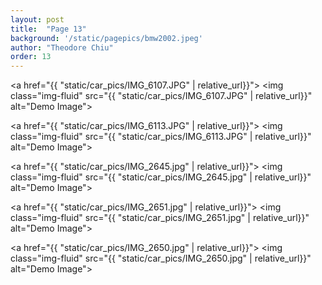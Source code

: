 ```yaml
---
layout: post
title:  "Page 13"
background: '/static/pagepics/bmw2002.jpeg'
author: "Theodore Chiu"
order: 13
---
```


<a href="{{ "static/car_pics/IMG_6107.JPG" | relative_url}}">
	<img class="img-fluid" src="{{ "static/car_pics/IMG_6107.JPG" | relative_url}}" alt="Demo Image">
</a>

<a href="{{ "static/car_pics/IMG_6113.JPG" | relative_url}}">
	<img class="img-fluid" src="{{ "static/car_pics/IMG_6113.JPG" | relative_url}}" alt="Demo Image">
</a>

<a href="{{ "static/car_pics/IMG_2645.jpg" | relative_url}}">
	<img class="img-fluid" src="{{ "static/car_pics/IMG_2645.jpg" | relative_url}}" alt="Demo Image">
</a>

<a href="{{ "static/car_pics/IMG_2651.jpg" | relative_url}}">
	<img class="img-fluid" src="{{ "static/car_pics/IMG_2651.jpg" | relative_url}}" alt="Demo Image">
</a>

<a href="{{ "static/car_pics/IMG_2650.jpg" | relative_url}}">
	<img class="img-fluid" src="{{ "static/car_pics/IMG_2650.jpg" | relative_url}}" alt="Demo Image">
</a>

